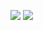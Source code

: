 
 
<p align="left">
   <a href="https://discord.gg/culture"><img src="https://cdn.discordapp.com/attachments/1244233526686257182/1244234866737021018/cooltext459181292739202.png?ex=666ebd84&is=666d6c04&hm=5daccf902f2993f8e033b8d871ddcd0d0489227e1127ddb5e0b05aa30cd2f036&" /></a>
   <img src="https://komarev.com/ghpvc/?username=culture&color=202020"/>
</p>



